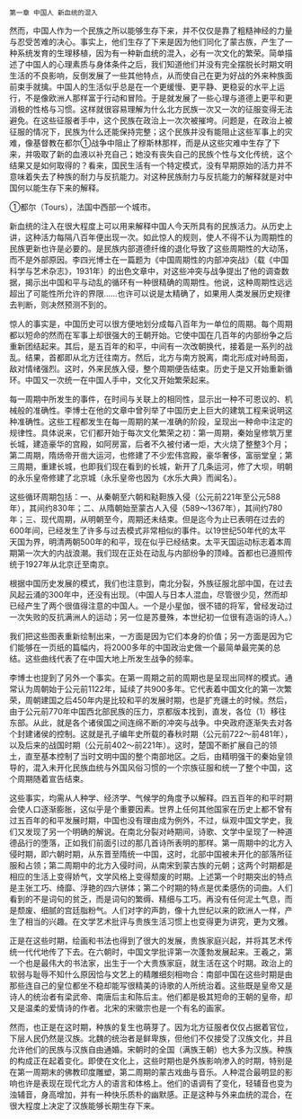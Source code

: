     第一章 中国人 新血统的混入 

   然而，中国人作为一个民族之所以能够生存下来，并不仅仅是靠了粗糙神经的力量与忍受苦难的决心。事实上，他们生存了下来是因为他们同化了蒙古族，产生了一种系统发育的生理移植，因为有一种新血统的混入，必有一次文化的繁荣。简单描述了中国人的心理素质与身体条件之后，我们知道他们并没有完全摆脱长时期文明生活的不良影响，反倒发展了一些其他特点，从而使自己在更为好战的外来种族面前束手就擒。中国人的生活似乎总是在一个更缓慢、更平静、更稳妥的水平上运行，不是像欧洲人那样富于行动和冒险。于是就发展了一些心理与道德上更平和更消极的性格与习惯。这样就很容易理解为什么北方民族一次又一次的征服变得无法避免。在这些征服者手中，这个民族在政治上一次次被摧垮。问题是，在政治上被征服的情况下，民族为什么还能保持完整；这个民族并没有能阻止这些军事上的灾难，像基督教在都尔①战争中阻止了穆斯林那样，而是从这些灾难中生存了下来，并吸取了新的血液以补充自己；她没有丧失自己的民族个性与文化传统，这个结果又是如何取得的？看来，国民生活有一个特定模式，没有早期原始的活力并不意味着失去了种族的耐力与反抗能力。对这种民族耐力与反抗能力的解释就是对中国何以能生存下来的解释。

   ①都尔（Tours），法国中西部一个城市。

   新血统的注入在很大程度上可以用来解释中国人今天所具有的民族活力。从历史上讲，这种活力每隔八百年便出现一次。如此惊人的规则，使人不得不认为周期性的民族更新也许是必要的。是民族内部道德纤维的退化导致了这些周期性的大动荡，而不是外部原因。李四光博士在一篇题为《中国周期性的内部冲突战》（载《中国科学与艺术杂志》，1931年）的出色文章中，对这些冲突与战争提出了他的调查数据，揭示出中国和平与动乱的循环有一种很精确的周期性。他说，这种周期性远远超出了可能性所允许的界限……也许可以说是太精确了，如果用人类发展历史规律去判断，则决然预测不到的。

   惊人的事实是，中国历史可以很方便地划分成每八百年为一单位的周期。每个周期都以短命的然而在军事上却很强大的王朝开始。它使中国在几百年的内部纷争之后重新团结起来。其后，是五百年的和平，中间有一次改朝换代，接着是一系列的战乱。结果，首都即从北方迁往南方。然后，北方与南方脱离，南北形成对峙局面，敌对情绪强烈。这时，外来民族入侵，整个周期便告结束。历史于是又开始重新循环。中国又一次统一在中国人手中，文化又开始繁荣起来。

   每一周期中所发生的事件，在时间与关联上的相同性，显示出一种不可恩议的、机械般的准确性。李博士在他的文章中曾列举了中国历史上巨大的建筑工程来说明这种准确性。这些工程都发生在每一周期的某一准确的阶段，呈现出一种命中注定的规律性。具体说来，它们都开始于每次文化繁荣之初：第一周期，秦始皇修筑万里长城，建造豪华的宫殿，如阿房富，后者不久被付诸一炬，大火烧了整整3个月；第二周期，隋炀帝开凿大运河，也修建了不少宏伟宫殿，豪华奢侈，富丽堂皇；第三周期，重建长城，也即我们现在看到的长城，新开了几条运河，修了大坝，明朝的永乐皇帝修建了北京城（永乐皇帝也因为《水乐大典》而闻名）。

   这些循环周期包括：一、从秦朝至六朝和鞑靼族入侵（公元前221年至公元588年），其间约830年；二、从隋朝始至蒙古人入侵（589～1367年），其间约780年；三、现代周期，从明朝至今，周期还未结束。但是迄今为止已表明在过去的600年间，已经发生了许多与过去模式非常相似的事件。以19世纪50年代的太平天国为界，明清两朝500年的和平，现在似乎已经结束。太平天国运动标志着本周期第一次大的内战浪潮。我们现在正处在动乱与内部纷争的顶峰。首都也已遵照传统于1927年从北京迁至南京。

   根据中国历史发展的模式，我们也注意到，南北分裂，外族征服北部中国，在过去风起云涌的300年中，还没有出现。（中国人与日本人混血，尽管很少见，然而却已经产生了两个很值得注意的中国人。一个是小星伽，很不错的将军，曾经发动过一次失败的反抗满洲人的运动；另一位是苏曼殊，本世纪初一位很有造诣的诗人。）

   我们把这些图表重新绘制出来，一方面是因为它们本身的价值；另一方面是因为它们能够在一页纸的篇幅内，将2000多年的中国政治史做一个最简单最完美的总结。这些曲线代表了在中国大地上所发生战争的频率。

   李博士也提到了另外一个事实。在第一周期之前的周期也是呈现出同样的模式。通常认为周朝始于公元前1122年，延续了共900多年。它代表着中国文化的第一次繁荣，周朝建国之后450年内是比较和平的发展时期，也是扩充疆土的时候。然后，由于公元前770年中国西北部民族的压力，京都版本找到，直发，各位（1）移往东部。从此，就是各个诸侯国之间连绵不断的冲突与战争。中央政府逐渐失去对各个封建诸侯的控制。这就是孔子编年史所载的春秋时期（公元前722～前481年），以及后来的战国时期（公元前402～前221年）。这时，楚国不断扩展自己的领土，直至基本控制了当时文明中国的整个南部地区。之后，由精明强干的秦始皇领导的，混入未开化民族血统与外国风俗习惯的一个宗族征服和统一了整个中国，这个周期随着宣告结束。

   这些事实，均需从人种学、经济学、气候学的角度予以解释。四五百年的和平时期会使人口逐渐膨胀，这似乎是个重要因素。世界上任何其他国家在历史上都不曾有过五百年的和平发展时期，中国也没有理由成为例外，不过，纵观中国文学史，我们又发现了另一个明确的解说。在南北分裂对峙期间，诗歌、文学中呈现了一种道德品行的堕落，正如我们前面引过的那几首诗所表明的那样。第一周期中的北方入侵时期，即六朝时期，从东晋至隋统一中国，这时，北部中国被未开化的部落所征服和占领；第二周期中的北方入侵时间，从南宋到蒙古族的元朝；这两个时期都是相应的生活上变得娇气，文学风格上变得颓废的时期。上述第一个时期突出的特点是主张工巧、绮靡、浮艳的四六骈体；第二个时期的特点是优柔感伤的词曲。人们看到的不是词句的贫乏，而是词句的繁缛、精细与工巧。再没有任何泥土气息，而是颓废、细腻的宫廷脂粉气。人们对字的声韵，像十九世纪以来的欧洲人一样，产生了相当的兴趣。在文学艺术批评与贵族生活习惯上也变得更为讲究，更为文雅。

   正是在这些时期，绘画和书法也得到了很大的发展，贵族家庭兴起，并将其艺术传统一代代地传了下去。在六朝时，中国文学批评第一次蓬勃发展起来。王羲之，第一个也是最伟大的书法家，出生于一个大贵族家庭，就生活在这个时期。政治上的软弱与耻辱不知什么原因恰与文艺上的精雕细刻相吻合：南部中国在这些时期是由那些连自己的皇位都坐不稳却能写很精美的诗歌的人所统治着。这些既是皇帝又是诗人的统治者有梁武帝、南唐后主和陈后主。他们都是极其短命的王朝的皇帝，却又是温柔的爱情诗的作者。北宋的宋徽宗也是一个有名的画家。

   然而，也正是在这时期，种族的复生也萌芽了。因为北方征服者仅仅占据着官位，下层人民仍然是汉族。北魏的统治者是鲜卑族，但他们不仅接受了汉族文化，并且允许他们的民族与汉族自由通婚。宋朝时的全国（满族王朝）也大多为汉族。种族的构成正在起着变化。即使在文化上，这些时期也是外族影响渗入的时期，特别是在第一周期末的佛教印度雕塑，第二周期的蒙古戏曲与音乐。人种混合最明显的影响也许是表现在现代北方人的语言和体格上。他们的语调有了变化，轻辅音也变为浊辅音，身高增加，并有一种快乐质朴的幽默感。正是这种与外来血统的混合，在很大程度上决定了汉族能够长期生存下来。

